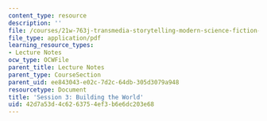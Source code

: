 ```yaml
---
content_type: resource
description: ''
file: /courses/21w-763j-transmedia-storytelling-modern-science-fiction-spring-2014/42d7a53d4c6263754ef3b6e6dc203e68_MIT21W_763JS14_Session_3.pdf
file_type: application/pdf
learning_resource_types:
- Lecture Notes
ocw_type: OCWFile
parent_title: Lecture Notes
parent_type: CourseSection
parent_uid: ee843043-e02c-7d2c-64db-305d3079a948
resourcetype: Document
title: 'Session 3: Building the World'
uid: 42d7a53d-4c62-6375-4ef3-b6e6dc203e68
---
```

